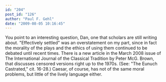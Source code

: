 ```yaml
---
id: "204"
post_id: "126"
author: "Paul F. Gehl"
date: "2009-08-05 10:16:45"
---
```

You point to an interesting question, Dan, one that scholars are still writing about. "Effectively settled" was an overstatement on my part, since in fact the morality of the plays and the ethics of using them continued to be debated until recent times. There is a new article in the March 2008 issue of The International Journal of the Classical Tradition by Peter McG. Brown, that discusses censored versions right up to the 1970s. (See: "The Eunuch Castrated," cit. 16-28.) Caesar, of course, has not of the same moral problems, but little of the lively language either.

